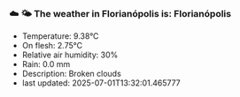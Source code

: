 ### ☁️ 🌤️  The weather in Florianópolis is: Florianópolis

- Temperature: 9.38°C
- On flesh: 2.75°C
- Relative air humidity: 30%
- Rain: 0.0 mm
- Description: Broken clouds
- last updated: 2025-07-01T13:32:01.465777
